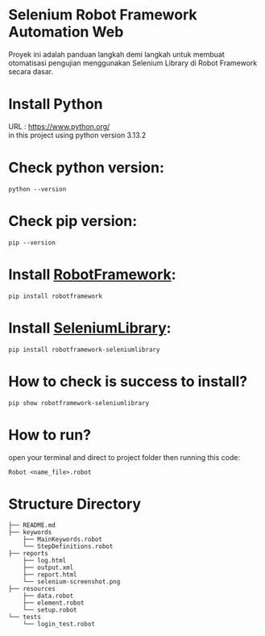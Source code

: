 # Selenium Robot Framework Automation Web
Proyek ini adalah panduan langkah demi langkah untuk membuat otomatisasi pengujian menggunakan Selenium Library di Robot Framework secara dasar.  
# Install Python  
  URL : https://www.python.org/   
  in this project using python version 3.13.2
# Check python version:
  ```
  python --version
  ```
# Check pip version:
  ```
  pip --version
  ```
# Install [RobotFramework](https://robotframework.org/):
  ```
  pip install robotframework  
  ```
# Install [SeleniumLibrary](https://github.com/robotframework/SeleniumLibrary/):  
  ```
pip install robotframework-seleniumlibrary  
  ```
# How to check is success to install?  
  ```
  pip show robotframework-seleniumlibrary  
  ```
# How to run?
open your terminal and direct to project folder then running this code:
  ```
Robot <name_file>.robot
  ```
# Structure Directory
```
├── README.md
├── keywords
    ├── MainKeywords.robot
    └── StepDefinitions.robot
├── reports
    ├── log.html
    ├── output.xml
    ├── report.html
    └── selenium-screenshot.png
├── resources
    ├── data.robot
    ├── element.robot
    └── setup.robot
└── tests
    └── login_test.robot
```

